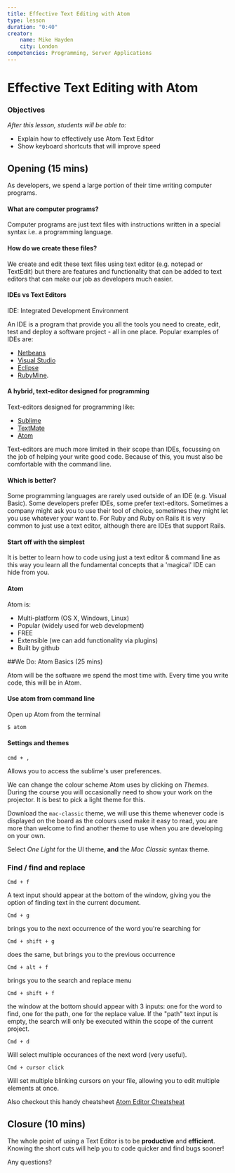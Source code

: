 ```yaml
---
title: Effective Text Editing with Atom
type: lesson
duration: "0:40"
creator:
    name: Mike Hayden
    city: London
competencies: Programming, Server Applications
---
```


# Effective Text Editing with Atom

### Objectives
*After this lesson, students will be able to:*

- Explain how to effectively use Atom Text Editor
- Show keyboard shortcuts that will improve speed

## Opening (15 mins)

As developers, we spend a large portion of their time writing computer programs.

#### What are computer programs?

Computer programs are just text files with instructions written in a special syntax i.e. a programming language.

#### How do we create these files?

We create and edit these text files using text editor (e.g. notepad or TextEdit) but there are features and functionality that can be added to text editors that can make our job as developers much easier.

#### IDEs vs Text Editors

IDE: Integrated Development Environment 

An IDE is a program that provide you all the tools you need to create, edit, test and deploy a software project - all in one place. Popular examples of IDEs are: 

- [Netbeans](https://netbeans.org/)
- [Visual Studio](http://www.visualstudio.com/)
- [Eclipse](https://eclipse.org/)
- [RubyMine](https://www.jetbrains.com/ruby/).

#### A hybrid, text-editor designed for programming

Text-editors designed for programming like:

- [Sublime](http://www.sublimetext.com/)
- [TextMate](http://macromates.com/)
- [Atom](https://atom.io/)

Text-editors are much more limited in their scope than IDEs, focussing on the job of helping your write good code. Because of this, you must also be comfortable with the command line.

#### Which is better?

Some programming languages are rarely used outside of an IDE (e.g. Visual Basic). Some developers prefer IDEs, some prefer text-editors. Sometimes a company might ask you to use their tool of choice, sometimes they might let you use whatever your want to. For Ruby and Ruby on Rails it is very common to just use a text editor, although there are IDEs that support Rails. 

#### Start off with the simplest

It is better to learn how to code using just a text editor & command line as this way you learn all the fundamental concepts that a 'magical' IDE can hide from you.

#### Atom

Atom is:

- Multi-platform (OS X, Windows, Linux)
- Popular (widely used for web development)
- FREE
- Extensible (we can add functionality via plugins)
- Built by github

##We Do: Atom Basics (25 mins)

Atom will be the software we spend the most time with. Every time you write code, this will be in Atom.

#### Use atom from command line

Open up Atom from  the terminal

```bash
$ atom
``` 

#### Settings and themes

```
cmd + , 
```

Allows you to access the sublime's user preferences.

We can change the colour scheme Atom uses by clicking on _Themes_. During the course you will occasionally need to show your work on the projector. It is best to pick a light theme for this.

Download the `mac-classic` theme, we will use this theme whenever code is displayed on the board as the colours used make it easy to read, you are more than welcome to find another theme to use when you are developing on your own.

Select _One Light_ for the UI theme, **and** the _Mac Classic_ syntax theme. 

### Find / find and replace

```
Cmd + f
```

A text input should appear at the bottom of the window, giving you the option of finding text in the current document.

```
Cmd + g
```

brings you to the next occurrence of the word you're searching for

```
Cmd + shift + g
```
	
does the same, but brings you to the previous occurrence

```	
Cmd + alt + f
```
	
brings you to the search and replace menu

```
Cmd + shift + f
```
	
the window at the bottom should appear with 3 inputs: one for the word to find, one for the path, one for the replace value. If the "path" text input is empty, the search will only be executed within the scope of the current project.

```
Cmd + d
```
	
Will select multiple occurances of the next word (very useful).

```
Cmd + cursor click
```
	
Will set multiple blinking cursors on your file, allowing you to edit multiple elements at once. 

Also checkout this handy cheatsheet [Atom Editor Cheatsheat](http://d2wy8f7a9ursnm.cloudfront.net/atom-editor-cheat-sheet.pdf)

## Closure (10 mins)

The whole point of using a Text Editor is to be **productive** and **efficient**. Knowing the short cuts will help you to code quicker and find bugs sooner!

Any questions?
